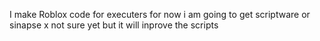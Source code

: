 I make Roblox code for executers for now
i am going to get scriptware or sinapse x not sure yet but it will inprove the scripts


<!---
- 👋 Hi, I’m @bloxain
- 👀 I’m interested in ... code
- 🌱 I’m currently learning ...code
- 💞️ I’m looking to collaborate on ... code
- 📫 How to reach me ... YT - robloxain pro
--->
<!---
bloxain/bloxain is a ✨ special ✨ repository because its `README.md` (this file) appears on your GitHub profile.
You can click the Preview link to take a look at your changes.
--->
